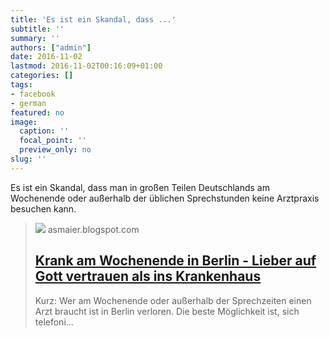 ```yaml
---
title: 'Es ist ein Skandal, dass ...'
subtitle: ''
summary: ''
authors: ["admin"]
date: 2016-11-02
lastmod: 2016-11-02T00:16:09+01:00
categories: []
tags:
- facebook
- german
featured: no
image:
  caption: ''
  focal_point: ''
  preview_only: no
slug: ''
---
```

Es ist ein Skandal, dass man in großen Teilen Deutschlands am Wochenende oder außerhalb der üblichen Sprechstunden keine Arztpraxis besuchen kann.
> [![](https://4.bp.blogspot.com/-lj_SvKsrKnc/WBkNNI_Sa0I/AAAAAAAABCw/zGmj6ghYEr0IFxLHBwC35BUqRBJoYikKQCLcB/w1200-h630-p-k-no-nu/IMG_1991.JPG)](https://asmaier.blogspot.de/2016/11/krank-am-wochenende-in-berlin-lieber.html)
> asmaier.blogspot.com
> ## [Krank am Wochenende in Berlin - Lieber auf Gott vertrauen als ins Krankenhaus](https://asmaier.blogspot.de/2016/11/krank-am-wochenende-in-berlin-lieber.html)
>
> Kurz: Wer am Wochenende oder außerhalb der Sprechzeiten einen Arzt braucht ist in Berlin verloren. Die beste Möglichkeit ist, sich telefoni...


